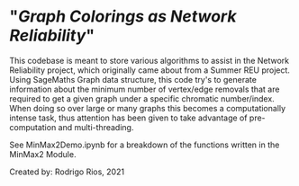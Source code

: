 # "<em>Graph Colorings as Network Reliability</em>"

This codebase is meant to store various algorithms to assist in the Network Reliability project, which originally came about from a Summer REU project. Using SageMaths Graph data structure, this code try's to generate information about the minimum number of vertex/edge removals that are required to get a given graph under a specific chromatic number/index. When doing so over large or many graphs this becomes a computationally intense task, thus attention has been given to take advantage of pre-computation and multi-threading.

See MinMax2Demo.ipynb for a breakdown of the functions written in the MinMax2 Module.


Created by: Rodrigo Rios, 2021